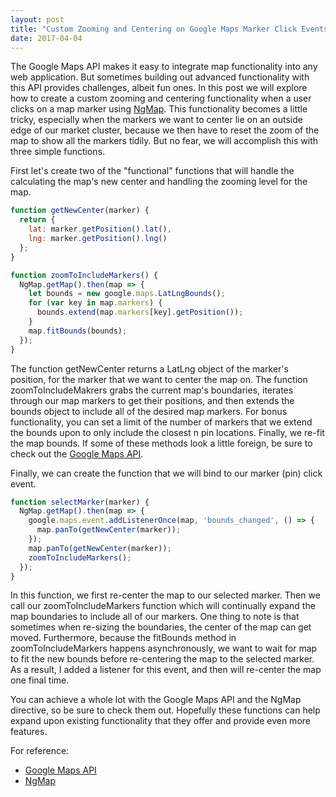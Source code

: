 ```yaml
---
layout: post
title: "Custom Zooming and Centering on Google Maps Marker Click Events"
date: 2017-04-04
---
```


The Google Maps API makes it easy to integrate map functionality into any web application. But sometimes building out advanced functionality with this API provides challenges, albeit fun ones. In this post we will explore how to create a custom zooming and centering functionality when a user clicks on a map marker using [NgMap](https://ngmap.github.io/). This functionality becomes a little tricky, especially when the markers we want to center lie on an outside edge of our market cluster, because we then have to reset the zoom of the map to show all the markers tidily. But no fear, we will accomplish this with three simple functions.


First let's create two of the "functional" functions that will handle the calculating the map's new center and handling the zooming level for the map.

```javascript
function getNewCenter(marker) {
  return {
    lat: marker.getPosition().lat(),
    lng: marker.getPosition().lng()
  };
}

function zoomToIncludeMarkers() {
  NgMap.getMap().then(map => {
    let bounds = new google.maps.LatLngBounds();
    for (var key in map.markers) {
      bounds.extend(map.markers[key].getPosition());
    }
    map.fitBounds(bounds);
  });
}
```

The function getNewCenter returns a LatLng object of the marker's position, for the marker that we want to center the map on. The function zoomToIncludeMakrers grabs the current map's boundaries, iterates through our map markers to get their positions, and then extends the bounds object to include all of the desired map markers. For bonus functionality, you can set a limit of the number of markers that we extend the bounds upon to only include the closest n pin locations. Finally, we re-fit the map bounds. If some of these methods look a little foreign, be sure to check out the [Google Maps API](https://developers.google.com/maps/documentation/javascript/reference).

Finally, we can create the function that we will bind to our marker (pin) click event.
```javascript
function selectMarker(marker) {
  NgMap.getMap().then(map => {
    google.maps.event.addListenerOnce(map, 'bounds_changed', () => {
      map.panTo(getNewCenter(marker));
    });
    map.panTo(getNewCenter(marker));
    zoomToIncludeMarkers();
  });
}
```

In this function, we first re-center the map to our selected marker. Then we call our zoomToIncludeMarkers function which will continually expand the map boundaries to include all of our markers. One thing to note is that sometimes when re-sizing the boundaries, the center of the map can get moved. Furthermore, because the fitBounds method in zoomToIncludeMarkers happens asynchronously, we want to wait for map to fit the new bounds before re-centering the map to the selected marker. As a result, I added a listener for this event, and then will re-center the map one final time.

You can achieve a whole lot with the Google Maps API and the NgMap directive, so be sure to check them out. Hopefully these functions can help expand upon existing functionality that they offer and provide even more features.

For reference:
* [Google Maps API](https://developers.google.com/maps/documentation/javascript/reference)
* [NgMap](https://ngmap.github.io/)
